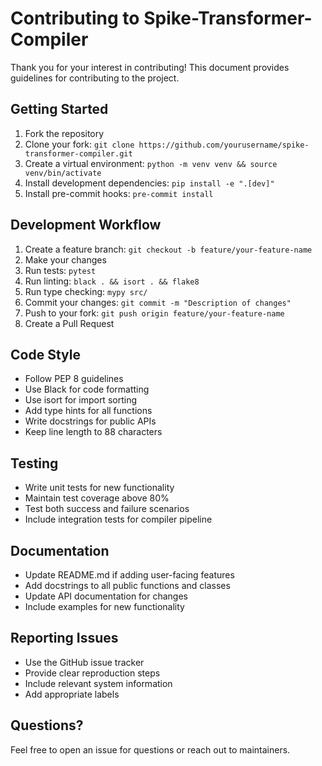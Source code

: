 # Contributing to Spike-Transformer-Compiler

Thank you for your interest in contributing! This document provides guidelines for contributing to the project.

## Getting Started

1. Fork the repository
2. Clone your fork: `git clone https://github.com/yourusername/spike-transformer-compiler.git`
3. Create a virtual environment: `python -m venv venv && source venv/bin/activate`
4. Install development dependencies: `pip install -e ".[dev]"`
5. Install pre-commit hooks: `pre-commit install`

## Development Workflow

1. Create a feature branch: `git checkout -b feature/your-feature-name`
2. Make your changes
3. Run tests: `pytest`
4. Run linting: `black . && isort . && flake8`
5. Run type checking: `mypy src/`
6. Commit your changes: `git commit -m "Description of changes"`
7. Push to your fork: `git push origin feature/your-feature-name`
8. Create a Pull Request

## Code Style

- Follow PEP 8 guidelines
- Use Black for code formatting
- Use isort for import sorting
- Add type hints for all functions
- Write docstrings for public APIs
- Keep line length to 88 characters

## Testing

- Write unit tests for new functionality
- Maintain test coverage above 80%
- Test both success and failure scenarios
- Include integration tests for compiler pipeline

## Documentation

- Update README.md if adding user-facing features
- Add docstrings to all public functions and classes
- Update API documentation for changes
- Include examples for new functionality

## Reporting Issues

- Use the GitHub issue tracker
- Provide clear reproduction steps
- Include relevant system information
- Add appropriate labels

## Questions?

Feel free to open an issue for questions or reach out to maintainers.